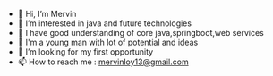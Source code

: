- 👋 Hi, I’m Mervin 
- 👀 I’m interested in java and future technologies
- 🌱 I have good understanding of core java,springboot,web services
- 🤠  I'm a young man with lot of potential and ideas
- 💞️ I’m looking for my first opportunity
- 📫 How to reach me : mervinloy13@gmail.com 

<!---
mervinloy/mervinloy is a ✨ special ✨ repository because its `README.md` (this file) appears on your GitHub profile.
You can click the Preview link to take a look at your changes.
--->

